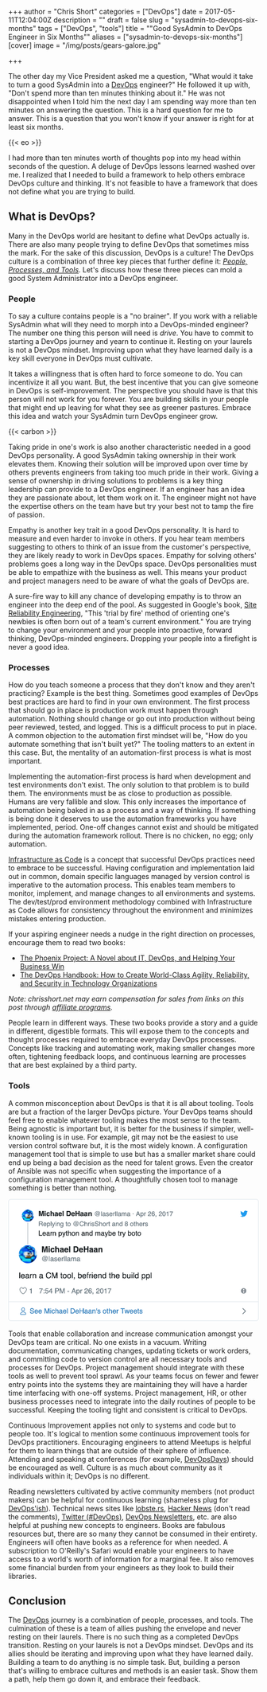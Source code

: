 +++
author = "Chris Short"
categories = ["DevOps"]
date = 2017-05-11T12:04:00Z
description = ""
draft = false
slug = "sysadmin-to-devops-six-months"
tags = ["DevOps", "tools"]
title = "\"Good SysAdmin to DevOps Engineer in Six Months\""
aliases = ["sysadmin-to-devops-six-months"]
[cover]
image = "/img/posts/gears-galore.jpg"

+++

The other day my Vice President asked me a question, "What would it take to turn a good SysAdmin into a [DevOps](https://devopsish.com/) engineer?" He followed it up with, "Don't spend more than ten minutes thinking about it." He was not disappointed when I told him the next day I am spending way more than ten minutes on answering the question. This is a hard question for me to answer. This is a question that you won't know if your answer is right for at least six months.

{{< eo >}}

I had more than ten minutes worth of thoughts pop into my head within seconds of the question. A deluge of DevOps lessons learned washed over me. I realized that I needed to build a framework to help others embrace DevOps culture and thinking. It's not feasible to have a framework that does not define what you are trying to build.

## What is DevOps?

Many in the DevOps world are hesitant to define what DevOps actually is. There are also many people trying to define DevOps that sometimes miss the mark. For the sake of this discussion, DevOps is a culture! The DevOps culture is a combination of three key pieces that further define it: [*People, Processes, and Tools*](/the-dark-side-of-devops/). Let's discuss how these three pieces can mold a good System Administrator into a DevOps engineer.

### People

To say a culture contains people is a "no brainer". If you work with a reliable SysAdmin what will they need to morph into a DevOps-minded engineer? The number one thing this person will need is *drive*. You have to commit to starting a DevOps journey and yearn to continue it. Resting on your laurels is not a DevOps mindset. Improving upon what they have learned daily is a key skill everyone in DevOps must cultivate.

It takes a willingness that is often hard to force someone to do. You can incentivize it all you want. But, the best incentive that you can give someone in DevOps is self-improvement. The perspective you should have is that this person will not work for you forever. You are building skills in your people that might end up leaving for what they see as greener pastures. Embrace this idea and watch your SysAdmin turn DevOps engineer grow.

{{< carbon >}}

Taking pride in one's work is also another characteristic needed in a good DevOps personality. A good SysAdmin taking ownership in their work elevates them. Knowing their solution will be improved upon over time by others prevents engineers from taking too much pride in their work. Giving a sense of ownership in driving solutions to problems is a key thing leadership can provide to a DevOps engineer. If an engineer has an idea they are passionate about, let them work on it. The engineer might not have the expertise others on the team have but try your best not to tamp the fire of passion.

Empathy is another key trait in a good DevOps personality. It is hard to measure and even harder to invoke in others. If you hear team members suggesting to others to think of an issue from the customer's perspective, they are likely ready to work in DevOps spaces. Empathy for solving others' problems goes a long way in the DevOps space. DevOps personalities must be able to empathize with the business as well. This means your product and project managers need to be aware of what the goals of DevOps are.

A sure-fire way to kill any chance of developing empathy is to throw an engineer into the deep end of the pool. As suggested in Google's book, [Site Reliability Engineering](http://landing.google.com/sre/book/chapters/accelerating-sre-on-call.html), "This 'trial by fire' method of orienting one's newbies is often born out of a team's current environment." You are trying to change your environment and your people into proactive, forward thinking, DevOps-minded engineers. Dropping your people into a firefight is never a good idea.

### Processes

How do you teach someone a process that they don't know and they aren't practicing? Example is the best thing. Sometimes good examples of DevOps best practices are hard to find in your own environment. The first process that should go in place is production work must happen through automation. Nothing should change or go out into production without being peer reviewed, tested, and logged. This is a difficult process to put in place. A common objection to the automation first mindset will be, "How do you automate something that isn't built yet?" The tooling matters to an extent in this case. But, the mentality of an automation-first process is what is most important.

Implementing the automation-first process is hard when development and test environments don't exist. The only solution to that problem is to build them. The environments must be as close to production as possible. Humans are very fallible and slow. This only increases the importance of automation being baked in as a process and a way of thinking. If something is being done it deserves to use the automation frameworks you have implemented, period. One-off changes cannot exist and should be mitigated during the automation framework rollout. There is no chicken, no egg; only automation.

[Infrastructure as Code](https://en.wikipedia.org/wiki/Infrastructure_as_Code) is a concept that successful DevOps practices need to embrace to be successful. Having configuration and implementation laid out in common, domain specific languages managed by version control is imperative to the automation process. This enables team members to monitor, implement, and manage changes to all environments and systems. The dev/test/prod environment methodology combined with Infrastructure as Code allows for consistency throughout the environment and minimizes mistakes entering production.

If your aspiring engineer needs a nudge in the right direction on processes, encourage them to read two books:

* [The Phoenix Project: A Novel about IT, DevOps, and Helping Your Business Win](https://amzn.to/2DBVoM3)
* [The DevOps Handbook: How to Create World-Class Agility, Reliability, and Security in Technology Organizations](https://amzn.to/2DBARXO)

*Note: chrisshort.net may earn compensation for sales from links on this post through [affiliate programs](/terms#affiliate-link-policy).*

People learn in different ways. These two books provide a story and a guide in different, digestible formats. This will expose them to the concepts and thought processes required to embrace everyday DevOps processes. Concepts like tracking and automating work, making smaller changes more often, tightening feedback loops, and continuous learning are processes that are best explained by a third party.

### Tools

A common misconception about DevOps is that it is all about tooling. Tools are but a fraction of the larger DevOps picture. Your DevOps teams should feel free to enable whatever tooling makes the most sense to the team. Being agnostic is important but, it is better for the business if simpler, well-known tooling is in use. For example, git may not be the easiest to use version control software but, it is the most widely known. A configuration management tool that is simple to use but has a smaller market share could end up being a bad decision as the need for talent grows. Even the creator of Ansible was not specific when suggesting the importance of a configuration management tool. A thoughtfully chosen tool to manage something is better than nothing.

[![Michael DeHaan on Twitter](michael-dehaan-tools.png)](https://twitter.com/laserllama/status/857382468378390533)

Tools that enable collaboration and increase communication amongst your DevOps team are critical. No one exists in a vacuum. Writing documentation, communicating changes, updating tickets or work orders, and committing code to version control are all necessary tools and processes for DevOps. Project management should integrate with these tools as well to prevent tool sprawl. As your teams focus on fewer and fewer entry points into the systems they are maintaining they will have a harder time interfacing with one-off systems. Project management, HR, or other business processes need to integrate into the daily routines of people to be successful. Keeping the tooling tight and consistent is critical to DevOps.

Continuous Improvement applies not only to systems and code but to people too. It's logical to mention some continuous improvement tools for DevOps practitioners. Encouraging engineers to attend Meetups is helpful for them to learn things that are outside of their sphere of influence. Attending and speaking at conferences (for example, [DevOpsDays](https://www.devopsdays.org/)) should be encouraged as well. Culture is as much about community as it individuals within it; DevOps is no different.

Reading newsletters cultivated by active community members (not product makers) can be helpful for continuous learning (shameless plug for [DevOps'ish](https://devopsish.com/)). Technical news sites like [lobste.rs](https://lobste.rs/), [Hacker News](https://news.ycombinator.com/) (don't read the comments), [Twitter (#DevOps)](https://twitter.com/hashtag/DevOps), [DevOps Newsletters](https://devopsnewsletters.com/), etc. are also helpful at pushing new concepts to engineers. Books are fabulous resources but, there are so many they cannot be consumed in their entirety. Engineers will often have books as a reference for when needed. A subscription to O'Reilly's Safari would enable your engineers to have access to a world's worth of information for a marginal fee. It also removes some financial burden from your engineers as they look to build their libraries.

## Conclusion

The [DevOps](https://devopsish.com/) journey is a combination of people, processes, and tools. The culmination of these is a team of allies pushing the envelope and never resting on their laurels. There is no such thing as a completed DevOps transition. Resting on your laurels is not a DevOps mindset. DevOps and its allies should be iterating and improving upon what they have learned daily. Building a team to do anything is no simple task. But, building a person that's willing to embrace cultures and methods is an easier task. Show them a path, help them go down it, and embrace their feedback.
